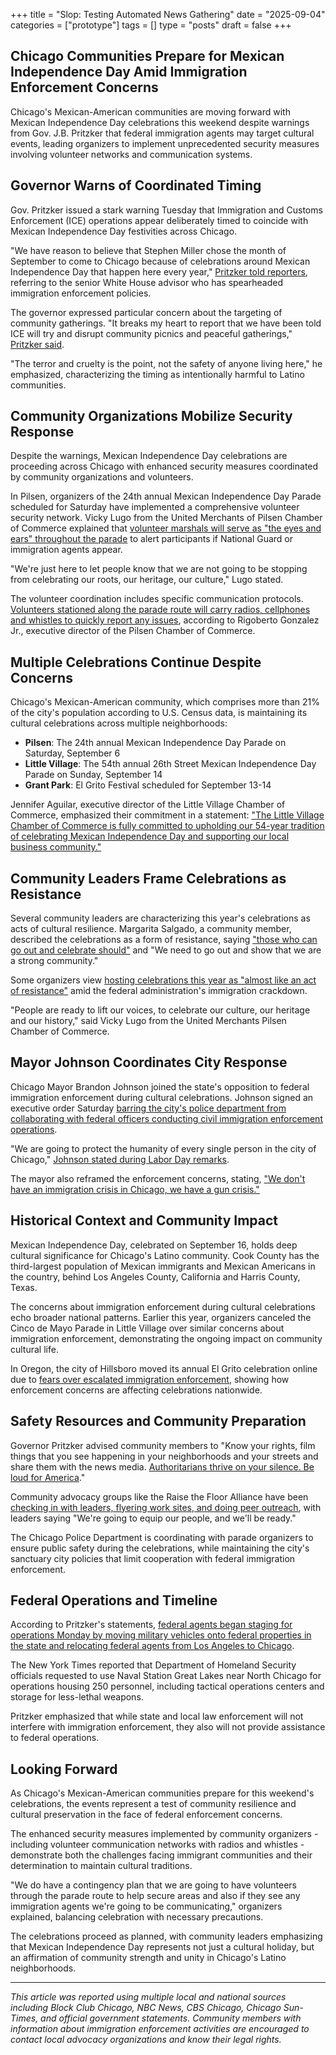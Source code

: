 +++
title = "Slop: Testing Automated News Gathering"
date = "2025-09-04"
categories = ["prototype"]
tags = []
type = "posts"
draft = false
+++

## Chicago Communities Prepare for Mexican Independence Day Amid Immigration Enforcement Concerns

Chicago's Mexican-American communities are moving forward with Mexican Independence Day celebrations this weekend despite warnings from Gov. J.B. Pritzker that federal immigration agents may target cultural events, leading organizers to implement unprecedented security measures involving volunteer networks and communication systems.

## Governor Warns of Coordinated Timing

Gov. Pritzker issued a stark warning Tuesday that Immigration and Customs Enforcement (ICE) operations appear deliberately timed to coincide with Mexican Independence Day festivities across Chicago.

"We have reason to believe that Stephen Miller chose the month of September to come to Chicago because of celebrations around Mexican Independence Day that happen here every year," [Pritzker told reporters](https://www.nbcnews.com/news/us-news/pritzker-deeply-concerned-ice-targeting-chicagos-mexican-independence-rcna228752), referring to the senior White House advisor who has spearheaded immigration enforcement policies.

The governor expressed particular concern about the targeting of community gatherings. "It breaks my heart to report that we have been told ICE will try and disrupt community picnics and peaceful gatherings," [Pritzker said](https://blockclubchicago.org/2025/09/02/immigration-raids-being-planned-around-mexican-independence-celebrations-pritzker-says/).

"The terror and cruelty is the point, not the safety of anyone living here," he emphasized, characterizing the timing as intentionally harmful to Latino communities.

## Community Organizations Mobilize Security Response

Despite the warnings, Mexican Independence Day celebrations are proceeding across Chicago with enhanced security measures coordinated by community organizations and volunteers.

In Pilsen, organizers of the 24th annual Mexican Independence Day Parade scheduled for Saturday have implemented a comprehensive volunteer security network. Vicky Lugo from the United Merchants of Pilsen Chamber of Commerce explained that [volunteer marshals will serve as "the eyes and ears" throughout the parade](https://blockclubchicago.org/2025/09/04/organizers-ready-chicagos-mexican-independence-day-events-amid-fears-of-ice-crackdown/) to alert participants if National Guard or immigration agents appear.

"We're just here to let people know that we are not going to be stopping from celebrating our roots, our heritage, our culture," Lugo stated.

The volunteer coordination includes specific communication protocols. [Volunteers stationed along the parade route will carry radios, cellphones and whistles to quickly report any issues](https://chicago.suntimes.com/news/2025/09/03/mexican-independence-parade-immigration-threats), according to Rigoberto Gonzalez Jr., executive director of the Pilsen Chamber of Commerce.

## Multiple Celebrations Continue Despite Concerns

Chicago's Mexican-American community, which comprises more than 21% of the city's population according to U.S. Census data, is maintaining its cultural celebrations across multiple neighborhoods:

- **Pilsen**: The 24th annual Mexican Independence Day Parade on Saturday, September 6
- **Little Village**: The 54th annual 26th Street Mexican Independence Day Parade on Sunday, September 14
- **Grant Park**: El Grito Festival scheduled for September 13-14

Jennifer Aguilar, executive director of the Little Village Chamber of Commerce, emphasized their commitment in a statement: ["The Little Village Chamber of Commerce is fully committed to upholding our 54-year tradition of celebrating Mexican Independence Day and supporting our local business community."](https://blockclubchicago.org/2025/09/04/organizers-ready-chicagos-mexican-independence-day-events-amid-fears-of-ice-crackdown/)

## Community Leaders Frame Celebrations as Resistance

Several community leaders are characterizing this year's celebrations as acts of cultural resilience. Margarita Salgado, a community member, described the celebrations as a form of resistance, saying ["those who can go out and celebrate should"](https://blockclubchicago.org/2025/09/04/organizers-ready-chicagos-mexican-independence-day-events-amid-fears-of-ice-crackdown/) and "We need to go out and show that we are a strong community."

Some organizers view [hosting celebrations this year as "almost like an act of resistance"](https://blockclubchicago.org/2025/09/04/organizers-ready-chicagos-mexican-independence-day-events-amid-fears-of-ice-crackdown/) amid the federal administration's immigration crackdown.

"People are ready to lift our voices, to celebrate our culture, our heritage and our history," said Vicky Lugo from the United Merchants Pilsen Chamber of Commerce.

## Mayor Johnson Coordinates City Response

Chicago Mayor Brandon Johnson joined the state's opposition to federal immigration enforcement during cultural celebrations. Johnson signed an executive order Saturday [barring the city's police department from collaborating with federal officers conducting civil immigration enforcement operations](https://www.npr.org/2025/08/31/nx-s1-5524276/chicagos-mayor-pushes-back-as-trump-administration-readies-immigration-crackdown).

"We are going to protect the humanity of every single person in the city of Chicago," [Johnson stated during Labor Day remarks](https://blockclubchicago.org/2025/09/02/immigration-raids-being-planned-around-mexican-independence-celebrations-pritzker-says/).

The mayor also reframed the enforcement concerns, stating, ["We don't have an immigration crisis in Chicago, we have a gun crisis."](https://www.nbcnews.com/news/us-news/pritzker-deeply-concerned-ice-targeting-chicagos-mexican-independence-rcna228752)

## Historical Context and Community Impact

Mexican Independence Day, celebrated on September 16, holds deep cultural significance for Chicago's Latino community. Cook County has the third-largest population of Mexican immigrants and Mexican Americans in the country, behind Los Angeles County, California and Harris County, Texas.

The concerns about immigration enforcement during cultural celebrations echo broader national patterns. Earlier this year, organizers canceled the Cinco de Mayo Parade in Little Village over similar concerns about immigration enforcement, demonstrating the ongoing impact on community cultural life.

In Oregon, the city of Hillsboro moved its annual El Grito celebration online due to [fears over escalated immigration enforcement](https://www.opb.org/article/2025/08/29/hillsboro-el-grito-celebration-moves-online-immigration-enforcement/), showing how enforcement concerns are affecting celebrations nationwide.

## Safety Resources and Community Preparation

Governor Pritzker advised community members to "Know your rights, film things that you see happening in your neighborhoods and your streets and share them with the news media. [Authoritarians thrive on your silence. Be loud for America](https://blockclubchicago.org/2025/09/02/immigration-raids-being-planned-around-mexican-independence-celebrations-pritzker-says/)."

Community advocacy groups like the Raise the Floor Alliance have been [checking in with leaders, flyering work sites, and doing peer outreach](https://blockclubchicago.org/2025/09/04/organizers-ready-chicagos-mexican-independence-day-events-amid-fears-of-ice-crackdown/), with leaders saying "We're going to equip our people, and we'll be ready."

The Chicago Police Department is coordinating with parade organizers to ensure public safety during the celebrations, while maintaining the city's sanctuary city policies that limit cooperation with federal immigration enforcement.

## Federal Operations and Timeline

According to Pritzker's statements, [federal agents began staging for operations Monday by moving military vehicles onto federal properties in the state and relocating federal agents from Los Angeles to Chicago](https://www.nbcnews.com/news/us-news/pritzker-deeply-concerned-ice-targeting-chicagos-mexican-independence-rcna228752).

The New York Times reported that Department of Homeland Security officials requested to use Naval Station Great Lakes near North Chicago for operations housing 250 personnel, including tactical operations centers and storage for less-lethal weapons.

Pritzker emphasized that while state and local law enforcement will not interfere with immigration enforcement, they also will not provide assistance to federal operations.

## Looking Forward

As Chicago's Mexican-American communities prepare for this weekend's celebrations, the events represent a test of community resilience and cultural preservation in the face of federal enforcement concerns.

The enhanced security measures implemented by community organizers - including volunteer communication networks with radios and whistles - demonstrate both the challenges facing immigrant communities and their determination to maintain cultural traditions.

"We do have a contingency plan that we are going to have volunteers through the parade route to help secure areas and also if they see any immigration agents we're going to be communicating," organizers explained, balancing celebration with necessary precautions.

The celebrations proceed as planned, with community leaders emphasizing that Mexican Independence Day represents not just a cultural holiday, but an affirmation of community strength and unity in Chicago's Latino neighborhoods.

---

*This article was reported using multiple local and national sources including Block Club Chicago, NBC News, CBS Chicago, Chicago Sun-Times, and official government statements. Community members with information about immigration enforcement activities are encouraged to contact local advocacy organizations and know their legal rights.*
